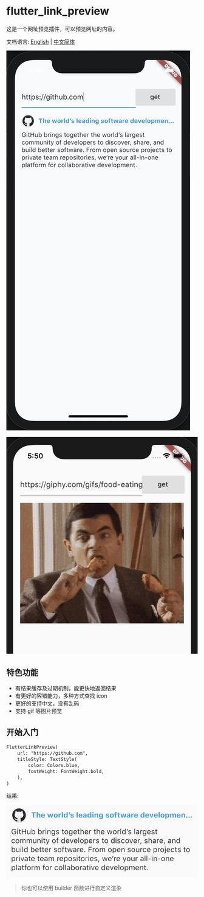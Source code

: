 # flutter_link_preview

这是一个网址预览插件，可以预览网址的内容。

文档语言: [English](README.md) | [中文简体](README-ZH.md)

![Demo](demo.jpg)

![Gif](gif.jpg)

## 特色功能

-   有结果缓存及过期机制，能更快地返回结果
-   有更好的容错能力，多种方式查找 icon
-   更好的支持中文，没有乱码
-   支持 gif 等图片预览

## 开始入门

```
FlutterLinkPreview(
    url: "https://github.com",
    titleStyle: TextStyle(
        color: Colors.blue,
        fontWeight: FontWeight.bold,
    ),
)
```

结果:

![Result Image](web.jpg)

> 你也可以使用 builder 函数进行自定义渲染
